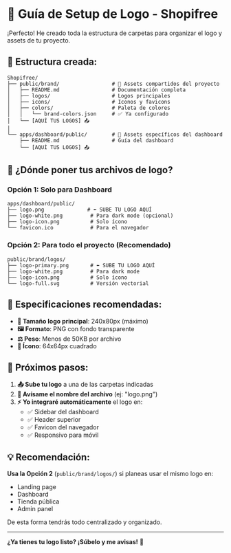 # 🎨 Guía de Setup de Logo - Shopifree

¡Perfecto! He creado toda la estructura de carpetas para organizar el logo y assets de tu proyecto.

## 📁 Estructura creada:

```
Shopifree/
├── public/brand/                 # 🌟 Assets compartidos del proyecto
│   ├── README.md                 # Documentación completa
│   ├── logos/                    # Logos principales
│   ├── icons/                    # Iconos y favicons
│   ├── colors/                   # Paleta de colores
│   │   └── brand-colors.json     # ✅ Ya configurado
│   └── [AQUÍ TUS LOGOS] 📤
│
└── apps/dashboard/public/        # 📱 Assets específicos del dashboard
    ├── README.md                 # Guía del dashboard
    └── [AQUÍ TUS LOGOS] 📤
```

## 🎯 ¿Dónde poner tus archivos de logo?

### Opción 1: Solo para Dashboard
```
apps/dashboard/public/
├── logo.png              # ⬅️ SUBE TU LOGO AQUÍ
├── logo-white.png         # Para dark mode (opcional)
├── logo-icon.png          # Solo ícono
└── favicon.ico            # Para el navegador
```

### Opción 2: Para todo el proyecto (Recomendado)
```
public/brand/logos/
├── logo-primary.png       # ⬅️ SUBE TU LOGO AQUÍ
├── logo-white.png         # Para dark mode
├── logo-icon.png          # Solo ícono
└── logo-full.svg          # Versión vectorial
```

## 📐 Especificaciones recomendadas:

- **📏 Tamaño logo principal**: 240x80px (máximo)
- **🖼️ Formato**: PNG con fondo transparente
- **⚖️ Peso**: Menos de 50KB por archivo
- **🎨 Ícono**: 64x64px cuadrado

## 🚀 Próximos pasos:

1. **📤 Sube tu logo** a una de las carpetas indicadas
2. **📝 Avísame el nombre del archivo** (ej: "logo.png")
3. **⚡ Yo integraré automáticamente** el logo en:
   - ✅ Sidebar del dashboard
   - ✅ Header superior
   - ✅ Favicon del navegador
   - ✅ Responsivo para móvil

## 💡 Recomendación:

**Usa la Opción 2** (`public/brand/logos/`) si planeas usar el mismo logo en:
- Landing page
- Dashboard
- Tienda pública
- Admin panel

De esta forma tendrás todo centralizado y organizado.

---

**¿Ya tienes tu logo listo? ¡Súbelo y me avisas!** 🎉 